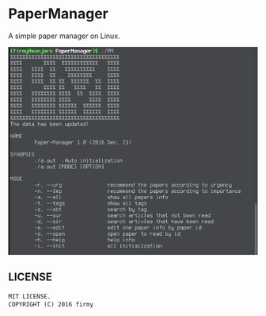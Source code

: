 # PaperManager
A simple paper manager on Linux.

![](./demo.png)

## LICENSE
```
MIT LICENSE.
COPYRIGHT (C) 2016 firmy
```
